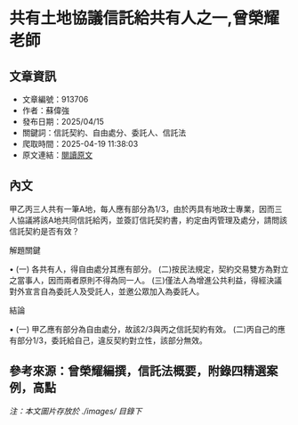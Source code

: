 # 共有土地協議信託給共有人之一,曾榮耀老師

## 文章資訊
- 文章編號：913706
- 作者：蘇偉強
- 發布日期：2025/04/15
- 關鍵詞：信託契約、自由處分、委託人、信託法
- 爬取時間：2025-04-19 11:38:03
- 原文連結：[閱讀原文](https://real-estate.get.com.tw/Columns/detail.aspx?no=913706)

## 內文
甲乙丙三人共有一筆A地，每人應有部分為1/3，由於丙具有地政士專業，因而三人協議將該A地共同信託給丙，並簽訂信託契約書，約定由丙管理及處分，請問該信託契約是否有效？

解題關鍵

• (一) 各共有人，得自由處分其應有部分。 (二)按民法規定，契約交易雙方為對立之當事人，因而兩者原則不得為同一人。 (三)僅法人為增進公共利益，得經決議對外宣言自為委託人及受託人，並邀公眾加入為委託人。

結論

• (一) 甲乙應有部分為自由處分，故該2/3與丙之信託契約有效。 (二)丙自己的應有部分1/3，委託給自己，違反契約對立性，該部分無效。

參考來源：曾榮耀編撰，信託法概要，附錄四精選案例，高點
---
*注：本文圖片存放於 ./images/ 目錄下*
